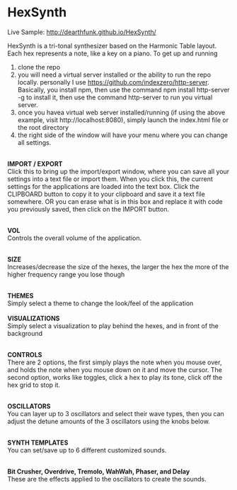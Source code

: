# HexSynth 
Live Sample: http://dearthfunk.github.io/HexSynth/<br>

HexSynth is a tri-tonal synthesizer based on the Harmonic Table layout. Each hex represents a note, like a key
on a piano. To get up and running 

1) clone the repo<br>
2) you will need a virtual server installed or the ability to run the repo locally. personally I use https://github.com/indexzero/http-server. Basically, you install npm, then use the command npm install http-server -g to install it, then use the command http-server to run you virtual server. <br>
3) once you havea virtual web server installed/running (if using the above example, visit http://localhost:8080), simply launch the index.html file or the root directory<br>
4) the right side of the window will have your menu where you can change all settings.<br><Br>


<b>IMPORT / EXPORT</b></br>
Click this to bring up the import/export window, where you can save all your settings into a text file or import them.
When you click this, the current settings for the applications are loaded into the text box. Click the CLIPBOARD button to copy it to your clipboard and save it a text file somewhere. OR you can erase what is in this box and replace it with code you previously saved, then click on the IMPORT button.<br><br>

<b>VOL</b><br>
Controls the overall volume of the application.<br><br>

<b>SIZE</b><br>
Increases/decrease the size of the hexes, the larger the hex the more of the higher frequency range you lose though<br><br>

<b>THEMES</b><br>
Simply select a theme to change the look/feel of the application<br><br>
<b>VISUALIZATIONS</b><br>
Simply select a visualization to play behind the hexes, and in front of the background<br><br>

<b>CONTROLS</b><br>
There are 2 options, the first simply plays the note when you mouse over, and holds the note when you mouse
down on it and move the cursor. The second option, works like toggles, click a hex to play its tone, click off the hex grid to stop it.<br><br>

<b>OSCILLATORS</b><br>
You can layer up to 3 oscillators and select their wave types, then you can adjust the detune amounts of the 3 oscillators using the knobs below.<br><br>

<b>SYNTH TEMPLATES</b><br>
You can set/save up to 6 different customized sounds.<br><br>

<b>Bit Crusher, Overdrive, Tremolo, WahWah, Phaser, and Delay</b><br>
These are the effects applied to the oscillators to create the sounds.
